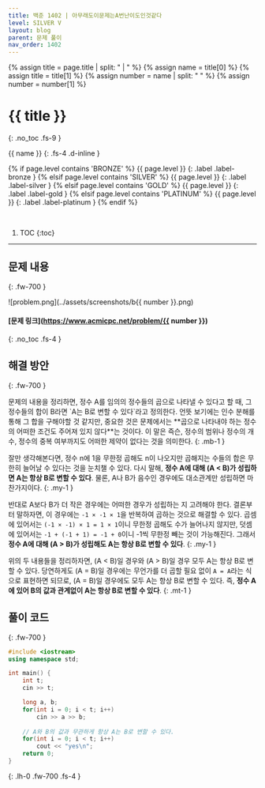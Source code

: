 ```yaml
---
title: 백준 1402 | 아무래도이문제는A번난이도인것같다
level: SILVER V
layout: blog
parent: 문제 풀이
nav_order: 1402
---
```

{% assign title = page.title | split: " | " %}
{% assign name = title[0] %}
{% assign title = title[1] %}
{% assign number = name | split: " " %}
{% assign number = number[1] %}

# **{{ title }}**
{: .no_toc .fs-9 }

{{ name }}
{: .fs-4 .d-inline }

{% if page.level contains 'BRONZE' %}
{{ page.level }}
{: .label .label-bronze }
{% elsif page.level contains 'SILVER' %}
{{ page.level }}
{: .label .label-silver }
{% elsif page.level contains 'GOLD' %}
{{ page.level }}
{: .label .label-gold }
{% elsif page.level contains 'PLATINUM' %}
{{ page.level }}
{: .label .label-platinum }
{% endif %}

<br/>

1. TOC
{:toc}

---

## 문제 내용
{: .fw-700 }

![problem.png](../assets/screenshots/b{{ number }}.png)

#### [문제 링크](https://www.acmicpc.net/problem/{{ number }})
{: .no_toc .fs-4 }

## 해결 방안
{: .fw-700 }

<div class="code-example" markdown="1">
문제의 내용을 정리하면, 정수 A를 임의의 정수들의 곱으로 나타낼 수 있다고 할 때,
그 정수들의 합이 B라면 `A는 B로 변할 수 있다`라고 정의한다.
언뜻 보기에는 인수 분해를 통해 그 합을 구해야할 것 같지만,
중요한 것은 문제에서는 **곱으로 나타내야 하는 정수의 어떠한 조건도 주어져 있지 않다**는 것이다.
이 말은 즉슨, 정수의 범위나 정수의 개수, 정수의 중복 여부까지도 어떠한 제약이 없다는 것을 의미한다.
{: .mb-1 }

잘만 생각해본다면, 정수 n에 1을 무한정 곱해도 n이 나오지만 곱해지는 수들의 합은 무한히 늘어날 수 있다는 것을 눈치챌 수 있다.
다시 말해, **정수 A에 대해 (A < B)가 성립하면 A는 항상 B로 변할 수 있다**.
물론, A나 B가 음수인 경우에도 대소관계만 성립하면 마찬가지이다.
{: .my-1 }

반대로 A보다 B가 더 작은 경우에는 어떠한 경우가 성립하는 지 고려해야 한다.
결론부터 말하자면, 이 경우에는 `-1 × -1 × 1`을 반복하여 곱하는 것으로 해결할 수 있다.
곱셈에 있어서는 `(-1 × -1) × 1 = 1 × 1`이니 무한정 곱해도 수가 늘어나지 않지만,
덧셈에 있어서는 `-1 + (-1 + 1) = -1 + 0`이니 -1씩 무한정 빼는 것이 가능해진다.
그래서 **정수 A에 대해 (A > B)가 성립해도 A는 항상 B로 변할 수 있다**.
{: .my-1 }

위의 두 내용들을 정리하자면, (A < B)일 경우와 (A > B)일 경우 모두 A는 항상 B로 변할 수 있다.
당연하게도 (A = B)일 경우에는 무언가를 더 곱할 필요 없이 `A = A`라는 식으로 표현하면 되므로,
(A = B)일 경우에도 모두 A는 항상 B로 변할 수 있다.
즉, **정수 A에 있어 B의 값과 관계없이 A는 항상 B로 변할 수 있다**.
{: .mt-1 }
</div>

## 풀이 코드
{: .fw-700 }

```cpp
#include <iostream>
using namespace std;

int main() {
    int t;
    cin >> t;

    long a, b;
    for(int i = 0; i < t; i++)
        cin >> a >> b;
        
    // A와 B의 값과 무관하게 항상 A는 B로 변할 수 있다.
    for(int i = 0; i < t; i++)
        cout << "yes\n";
    return 0;
}
```
{: .lh-0 .fw-700 .fs-4 }